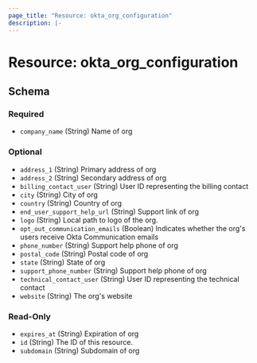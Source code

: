 ```yaml
---
page_title: "Resource: okta_org_configuration"
description: |-
---
```


# Resource: okta_org_configuration

<!-- schema generated by tfplugindocs -->

## Schema

### Required

- `company_name` (String) Name of org

### Optional

- `address_1` (String) Primary address of org
- `address_2` (String) Secondary address of org
- `billing_contact_user` (String) User ID representing the billing contact
- `city` (String) City of org
- `country` (String) Country of org
- `end_user_support_help_url` (String) Support link of org
- `logo` (String) Local path to logo of the org.
- `opt_out_communication_emails` (Boolean) Indicates whether the org's users receive Okta Communication emails
- `phone_number` (String) Support help phone of org
- `postal_code` (String) Postal code of org
- `state` (String) State of org
- `support_phone_number` (String) Support help phone of org
- `technical_contact_user` (String) User ID representing the technical contact
- `website` (String) The org's website

### Read-Only

- `expires_at` (String) Expiration of org
- `id` (String) The ID of this resource.
- `subdomain` (String) Subdomain of org
